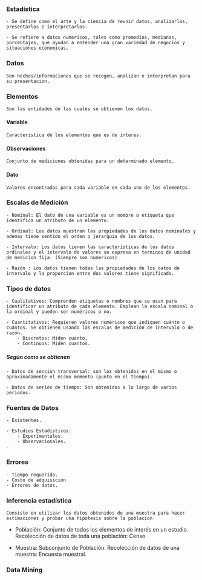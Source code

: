 ### Estadística
	- Se define como el arte y la ciencia de reunir datos, analizarlos, presentarlos e interpretarlos.
	
	- Se refiere a datos numericos, tales como promedios, medianas, porcentajes, que ayudan a entender una gran variedad de negocios y situaciones economicas.
	

### Datos
	Son hechos/informaciones que se recogen, analizan e interpretan para su presentacion.





### Elementos 
	Son las entidades de las cuales se obtienen los datos.
#### Variable 
	Caracteristica de los elementos que es de interes.
#### Observaciones 
	Conjunto de mediciones obtenidas para un determinado elemento.
#### Dato
	Valores encontrados para cada variable en cada uno de los elementos.


### Escalas de Medición
	- Nominal: El dato de una variable es un nombre o etiqueta que identifica un atributo de un elemento.

	- Ordinal: Los datos muestran las propiedades de los datos nominales y ademas tiene sentido el orden o jerarquia de los datos.

	- Intervalo: Los datos tienen las caracteristicas de los datos ordinales y el intervalo de valores se expresa en terminos de unidad de medicion fija. (Siempre son numericos)

	- Razón : Los datos tienen todas las propiedades de los datos de intervalo y la proporcion entre dos valores tiene significado.






### Tipos de datos
	- Cualitativos: Comprenden etiquetas o nombres que se usan para identificar un atributo de cada elemento. Emplean la escala nominal o la ordinal y pueden ser numéricos o no.

	- Cuantitativos: Requieren valores numéricos que indiquen cuánto o cuántos. Se obtienen usando las escalas de medición de intervalo o de razón.
		- Discretos: Miden cuanto.
		- Continuos: Miden cuantos.

##### Según como se obtienen
	- Datos de seccion transversal: son los obtenidos en el mismo o aproximadamente el mismo momento (punto en el tiempo).

	- Datos de series de tiempo: Son obtenidos a lo largo de varios periodos.


### Fuentes de Datos
	- Existentes.
	
	- Estudios Estadisticos:
		- Experimentales.
		- Observacionales.
	- 
	  


### Errores
	- Tiempo requerido.
	- Costo de adquisicion
	- Errores de datos.



### Inferencia estadística
	Consiste en utilizar los datos obtenidos de una muestra para hacer estimaciones y probar una hipotesis sobre la poblacion

- Población: Conjunto de todos los elementos de interés en un estudio.
	Recolección de datos de toda una población: Censo

- Muestra: Subconjunto de Población.
	Recolección de datos de una muestra: Encuesta muestral.



### Data Mining
